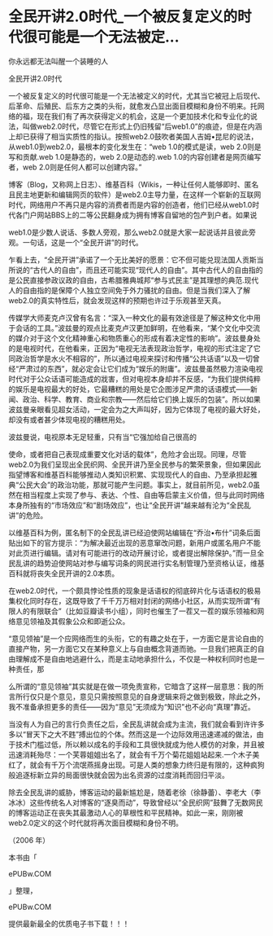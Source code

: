 # 全民开讲2.0时代_一个被反复定义的时代很可能是一个无法被定...

你永远都无法叫醒一个装睡的人

全民开讲2.0时代

一个被反复定义的时代很可能是一个无法被定义的时代，尤其当它被冠上后现代、后革命、后殖民、后东方之类的头衔，就愈发凸显出面目模糊和身份不明来。托网络的福，现在我们有了再次获得定义的机会，这是一个更加技术化和专业化的说法，叫做web2.0时代，尽管它在形式上仍旧残留“后web1.0”的痕迹，但是在内涵上却已获得了相当实质性的指认。按照web2.0鼓吹者美国人吉姆•昆尼的说法，从web1.0到web2.0，最根本的变化发生在：“web 1.0的模式是读，web 2.0则是写和贡献.web 1.0是静态的，web 2.0是动态的.web 1.0的内容创建者是网页编写者，web 2.0则是任何人都可以创建内容。”

博客（Blog，又称网上日志）、维基百科（Wikis，一种让任何人能够即时、匿名且民主地更新和编辑网页的软件）是web2.0主导力量，在这样一个崭新的互联网时代，网络用户不再只是内容的消费者而是内容的创造者，他们已经从web1.0时代各门户网站BBS上的二等公民翻身成为拥有博客自留地的包产到户者。如果说

web1.0是少数人说话、多数人旁观，那么web2.0就是大家一起说话并且彼此旁观。一句话，这是一个“全民开讲”的时代。

乍看上去，“全民开讲”承诺了一个无比美好的愿景：它不但可能兑现法国人贡斯当所说的“古代人的自由”，而且还可能实现“现代人的自由”。其中古代人的自由指的是公民直接参政议政的自由，古希腊雅典城邦“参与式民主”是其理想的典范.现代人的自由指的是保障个人独立空间免于外力骚扰的自由。但是当我们深入了解web2.0的真实特性后，就会发现这样的预期也许过于乐观甚至天真。

传媒学大师麦克卢汉曾有名言：“深入一种文化的最有效途径是了解这种文化中用于会话的工具。”波兹曼的观点比麦克卢汉更加鲜明，在他看来，“某个文化中交流的媒介对于这个文化精神重心和物质重心的形成有着决定性的影响”。波兹曼身处的是电视时代，在他看来，正因为“电视无法表现政治哲学，电视的形式注定了它同政治哲学是水火不相容的”，所以通过电视来探讨和传播“公共话语”以及一切曾经“严肃过的东西”，就必定会让它们成为“娱乐的附庸”。波兹曼虽然极力渲染电视时代对于公众话语可能造成的戕害，但对电视本身却并不反感，“为我们提供纯粹的娱乐是电视最大的好处，它最糟糕的用处是它企图涉足严肃的话语模式——新闻、政治、科学、教育、商业和宗教——然后给它们换上娱乐的包装”。所以如果波兹曼亲眼看见超女活动，一定会为之大声叫好，因为它体现了电视的最大好处，却没有或者甚少体现电视的糟糕用处。

波兹曼说，电视原本无足轻重，只有当“它强加给自己很高的

使命，或者把自己表现成重要文化对话的载体”，危险才会出现。同理，尽管web2.0为我们呈现出全民织网、全民开讲乃至全民参与的繁荣景象，但如果因此指望博客和维基百科能够推动人类知识积累、实现现代人的自由、乃至承担起雅典“公民大会”的政治功能，那就可能产生问题。事实上，就目前所见，web2.0虽然在相当程度上实现了参与、表达、个性、自由等启蒙主义价值，但与此同时网络本身所独有的“市场效应”和“剧场效应”，也让“全民开讲”越来越有沦为“全民乱讲”的危险。

以维基百科为例，匿名制下的全民乱讲已经迫使网站编辑在“乔治•布什”词条后面贴出如下的官方提示：“为解决最近出现的恶意窜改问题，新用户或匿名用户不能对此页进行编辑。请对有可能进行的改动开展讨论，或者提出解除保护。”而一旦全民乱讲的趋势迫使网站对参与编写词条的网民进行实名制管理乃至资格认证，维基百科就将丧失全民开讲的2.0本质。

在web2.0时代，一个颇具悖论性质的现象是话语权的彻底碎片化与话语权的极易集权化同时存在，这既导致了千千万万相对封闭的网络小社区，从而实现所谓“有限人的有限联合”（比如豆瓣读书小组），同时也催生了一茬又一茬的娱乐领袖和网络意见领袖及其假象公众和即逝公众。

“意见领袖”是一个应网络而生的头衔，它的有趣之处在于，一方面它是言论自由的直接产物，另一方面它又在某种意义上与自由概念背道而驰。一旦我们把真正的自由理解成不是自由地逃避什么，而是主动地承担什么，不仅是一种权利同时也是一种责任，那

么所谓的“意见领袖”其实就是在做一项免责宣称，它暗含了这样一层意思：我的所言所行仅只是个意见，意见只需按照意见的自身逻辑来将之做到极致，除此之外，我不准备承担更多的责任——因为“意见”无须成为“知识”也不必向“真理”靠近。

当没有人为自己的言行负责任之后，全民乱讲就会成为主流，我们就会看到许许多多以“冒天下之大不韪”搏出位的个体。然而这是一个边际效用迅速递减的做法，由于技术门槛过低，所以赖以成名的手段和工具很快就成为他人模仿的对象，并且被迅速消耗殆尽：一个芙蓉姐姐出名了，就会有千万个菊花姐姐站起来.一个木子美红了，就会有千万个流氓燕摇身出现。可是人类的想象力终归是有限的，这种疯狗般追逐标新立异的局面很快就会因为出名资源的过度消耗而回归平淡。

除去全民乱讲的威胁，博客运动的最新尴尬是，随着老徐（徐静蕾）、李老大（李冰冰）这些传统名人对博客的“逐臭而动”，导致曾经以“全民织网”鼓舞了无数网民的博客运动正在丧失其最激动人心的草根性和平民精神。如此一来，刚刚被web2.0定义的这个时代就将再次面目模糊和身份不明。

（2006 年）

本书由「

ePUBw.COM

」整理，

ePUBw.COM

提供最新最全的优质电子书下载！！！